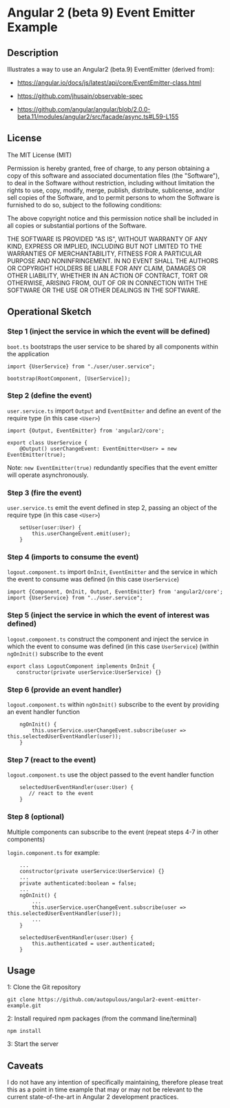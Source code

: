 # Angular 2 (beta 9) Event Emitter Example

## Description
Illustrates a way to use an Angular2 (beta.9) EventEmitter (derived from):

* https://angular.io/docs/js/latest/api/core/EventEmitter-class.html

* https://github.com/jhusain/observable-spec

* https://github.com/angular/angular/blob/2.0.0-beta.11/modules/angular2/src/facade/async.ts#L59-L155
  
## License
The MIT License (MIT)

Permission is hereby granted, free of charge, to any person obtaining a copy of this software and associated documentation files (the "Software"), to deal in the Software without restriction, including without limitation the rights to use, copy, modify, merge, publish, distribute, sublicense, and/or sell copies of the Software, and to permit persons to whom the Software is furnished to do so, subject to the following conditions:

The above copyright notice and this permission notice shall be included in all copies or substantial portions of the Software.

THE SOFTWARE IS PROVIDED "AS IS", WITHOUT WARRANTY OF ANY KIND, EXPRESS OR IMPLIED, INCLUDING BUT NOT LIMITED TO THE WARRANTIES OF MERCHANTABILITY, FITNESS FOR A PARTICULAR PURPOSE AND NONINFRINGEMENT. IN NO EVENT SHALL THE AUTHORS OR COPYRIGHT HOLDERS BE LIABLE FOR ANY CLAIM, DAMAGES OR OTHER LIABILITY, WHETHER IN AN ACTION OF CONTRACT, TORT OR OTHERWISE, ARISING FROM, OUT OF OR IN CONNECTION WITH THE SOFTWARE OR THE USE OR OTHER DEALINGS IN THE SOFTWARE.

## Operational Sketch

### Step 1 (inject the service in which the event will be defined)
`boot.ts` bootstraps the user service to be shared by all components within the application
```
import {UserService} from "./user/user.service";

bootstrap(RootComponent, [UserService]);
```

### Step 2 (define the event)
`user.service.ts` import `Output` and `EventEmitter` and define an event of the require type (in this case `<User>`)
```
import {Output, EventEmitter} from 'angular2/core';

export class UserService {
    @Output() userChangeEvent: EventEmitter<User> = new EventEmitter(true);
```

Note: `new EventEmitter(true)` redundantly specifies that the event emitter will operate asynchronously.

### Step 3 (fire the event)
`user.service.ts` emit the event defined in step 2, passing an object of the require type (in this case `<User>`)
```
    setUser(user:User) {
        this.userChangeEvent.emit(user);
    }
```

### Step 4 (imports to consume the event)
`logout.component.ts` import `OnInit`, `EventEmitter` and the service in which the event to consume was defined (in this case `UserService`)
```
import {Component, OnInit, Output, EventEmitter} from 'angular2/core';
import {UserService} from "../user.service";
```

### Step 5 (inject the service in which the event of interest was defined)
`logout.component.ts` construct the component and inject the service in which the event to consume was defined (in this case `UserService`) 
(within `ngOnInit()` subscribe to the event
```
export class LogoutComponent implements OnInit {
   constructor(private userService:UserService) {}
```

### Step 6 (provide an event handler)
`logout.component.ts` within `ngOnInit()` subscribe to the event by providing an event handler function
```
    ngOnInit() {
        this.userService.userChangeEvent.subscribe(user => this.selectedUserEventHandler(user));
    }
```

### Step 7 (react to the event)
`logout.component.ts` use the object passed to the event handler function
```
    selectedUserEventHandler(user:User) {
       // react to the event
    }
```

### Step 8 (optional)
Multiple components can subscribe to the event (repeat steps 4-7 in other components)

`login.component.ts` for example:

```
    ...
    constructor(private userService:UserService) {}
    ...
    private authenticated:boolean = false;
    ...
    ngOnInit() {
        ...
        this.userService.userChangeEvent.subscribe(user => this.selectedUserEventHandler(user));
        ...
    }

    selectedUserEventHandler(user:User) {
        this.authenticated = user.authenticated;
    }
```


## Usage
1: Clone the Git repository
```
git clone https://github.com/autopulous/angular2-event-emitter-example.git
```
2: Install required npm packages (from the command line/terminal)
```
npm install
```
3: Start the server

## Caveats

I do not have any intention of specifically maintaining, therefore please treat this as a point in time example that may or may not be relevant to the current state-of-the-art in Angular 2 development practices.